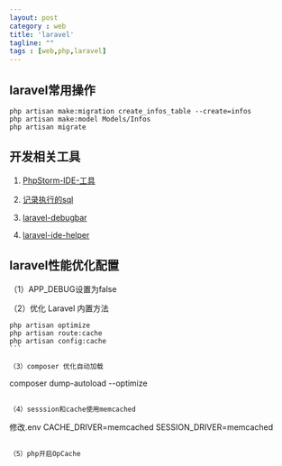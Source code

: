 ```yaml
---
layout: post
category : web
title: 'laravel'
tagline: ""
tags : [web,php,laravel]
---
```


## laravel常用操作

```
php artisan make:migration create_infos_table --create=infos
php artisan make:model Models/Infos
php artisan migrate
```

## 开发相关工具

1. [PhpStorm-IDE-工具](https://confluence.jetbrains.com/display/PhpStorm/Laravel+Development+using+PhpStorm)

2. [记录执行的sql](http://laravel.so/tricks/2c090cce97ad374e3e1bad784a128695)

3. [laravel-debugbar](https://github.com/barryvdh/laravel-debugbar)

4. [laravel-ide-helper](http://laravel.so/tricks/ec6ad6d56c56deb494098781438c5192)

## laravel性能优化配置

（1）APP_DEBUG设置为false

（2）优化 Laravel 内置方法

```
php artisan optimize
php artisan route:cache  
php artisan config:cache
``` 

（3）composer 优化自动加载

```
composer dump-autoload --optimize
```

（4）sesssion和cache使用memcached

```
修改.env
CACHE_DRIVER=memcached
SESSION_DRIVER=memcached
```

（5）php开启OpCache